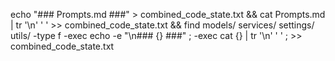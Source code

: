 echo "### Prompts.md ###" > combined_code_state.txt && cat Prompts.md | tr '\n' ' ' >> combined_code_state.txt && find models/ services/ settings/ utils/ -type f -exec echo -e "\n### {} ###" \; -exec cat {} | tr '\n' ' ' \; >> combined_code_state.txt
